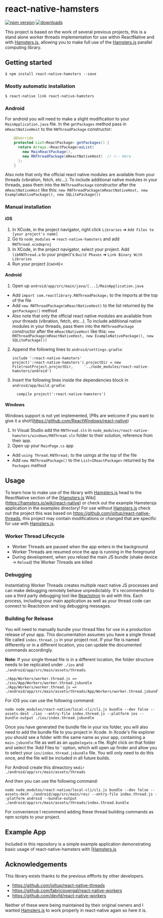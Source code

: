 # react-native-hamsters

[![npm version](https://img.shields.io/npm/v/react-native-hamsters.svg?style=flat-square)](https://www.npmjs.com/package/react-native-hamsters)
[![downloads](https://img.shields.io/npm/dm/react-native-hamsters.svg?style=flat-square)](https://www.npmjs.com/package/react-native-hamsters)

This project is based on the work of several previous projects, this is a stand alone worker threads implementation for use within ReactNative and with [Hamsters.js](https://hamsters.io), allowing you to make full use of the [Hamsters.js](https://hamsters.io) parallel computing library.

## Getting started

`$ npm install react-native-hamsters --save`

### Mostly automatic installation

`$ react-native link react-native-hamsters`

### Android

For android you will need to make a slight modification to your `MainApplication.java`
file.  In the `getPackages` method pass in `mReactNativeHost` to the `RNThreadPackage`
constructor:

```java
    @Override
    protected List<ReactPackage> getPackages() {
      return Arrays.<ReactPackage>asList(
        new MainReactPackage(),
        new RNThreadPackage(mReactNativeHost)  // <-- Here
      );
    }
```

Also note that only the official react native modules are available from your
threads (vibration, fetch, etc...). To include additional native modules in your
threads, pass them into the `RNThreadPackage` constructor after the `mReactNativeHost`
like this:
`new RNThreadPackage(mReactNativeHost, new ExampleNativePackage(), new SQLitePackage())`

### Manual installation


#### iOS

1. In XCode, in the project navigator, right click `Libraries` ➜ `Add Files to [your project's name]`
2. Go to `node_modules` ➜ `react-native-hamsters` and add `RNThread.xcodeproj`
3. In XCode, in the project navigator, select your project. Add `libRNThread.a` to your project's `Build Phases` ➜ `Link Binary With Libraries`
4. Run your project (`Cmd+R`)<

#### Android

1. Open up `android/app/src/main/java/[...]/MainApplication.java`
  - Add `import com.reactlibrary.RNThreadPackage;` to the imports at the top of the file
  - Add `new RNThreadPackage(mReactNativeHost)` to the list returned by the `getPackages()` method
  - Also note that only the official react native modules are available from your
    threads (vibration, fetch, etc...). To include additional native modules in your
    threads, pass them into the `RNThreadPackage` constructor after the `mReactNativeHost`
    like this:
    `new RNThreadPackage(mReactNativeHost, new ExampleNativePackage(), new SQLitePackage())`

2. Append the following lines to `android/settings.gradle`:
  	```
  	include ':react-native-hamsters'
  	project(':react-native-hamsters').projectDir = new File(rootProject.projectDir, 	'../node_modules/react-native-hamsters/android')
  	```
3. Insert the following lines inside the dependencies block in `android/app/build.gradle`:
  	```
      compile project(':react-native-hamsters')
  	```

#### Windows
Windows support is not yet implemented, [PRs are welcome if you want to give it a shot!(https://github.com/ReactWindows/react-native)

1. In Visual Studio add the `RNThread.sln` in `node_modules/react-native-hamsters/windows/RNThread.sln` folder to their solution, reference from their app.
2. Open up your `MainPage.cs` app
  - Add `using Thread.RNThread;` to the usings at the top of the file
  - Add `new RNThreadPackage()` to the `List<IReactPackage>` returned by the `Packages` method


## Usage

To learn how to make use of the library with [Hamsters.js](https://hamsters.io) head to the ReactNative section of the [[Hamsters.js](https://hamsters.io) Wiki](https://hamsters.io/wiki/react-native) or check out the example Hamstersjs application in the examples directory! For use without [Hamsters.js](https://hamsters.io) check out the project this was based on https://github.com/joltup/react-native-threads, this project may contain modifications or changed that are specific for use with [Hamsters.js](https://hamsters.io).

### Worker Thread Lifecycle

- Worker Threads are paused when the app enters in the background
- Worker Threads are resumed once the app is running in the foreground
- During development, when you reload the main JS bundle (shake device -> `Reload`) the Worker Threads are killed

### Debugging

Instantiating Worker Threads creates multiple react native JS processes and can make debugging
remotely behave unpredictably. It's recommended to use a third party debugging tool like
[Reactotron](https://github.com/infinitered/reactotron) to aid with this. Each process,
including your main application as well as your thread code can connect to Reactotron
and log debugging messages.

### Building for Release

You will need to manually bundle your thread files for use in a production release
of your app.  This documentation assumes you have a single thread file called
`index.thread.js` in your project root.  If your file is named differently or in
a different location, you can update the documented commands accordingly.

**Note**: If your single thread file is in a different location, the folder structure needs to 
be replicated under `./ios` and `./android/app/src/main/assets/threads`.

```
./App/Workers/worker.thread.js => ./ios/App/Workers/worker.thread.jsbundle
./App/Workers/worker.thread.js => ./android/app/src/main/assets/threads/App/Workers/worker.thread.jsbundle
```

For iOS you can use the following command:

`node node_modules/react-native/local-cli/cli.js bundle --dev false --assets-dest ./ios --entry-file index.thread.js --platform ios --bundle-output ./ios/index.thread.jsbundle`

Once you have generated the bundle file in your ios folder, you will also need to add
the bundle file to you project in Xcode. In Xcode's file explorer you should see
a folder with the same name as your app, containing a `main.jsbundle` file as well
as an `appDelegate.m` file. Right click on that folder and select the 'Add Files to <Your App Name>'
option, which will open up finder and allow you to select your `ios/index.thread.jsbundle`
file. You will only need to do this once, and the file will be included in all future
builds.

For Android create this direactory
`mkdir ./android/app/src/main/assets/threads`

And then you can use the following command:

`node node_modules/react-native/local-cli/cli.js bundle --dev false --assets-dest ./android/app/src/main/res/ --entry-file index.thread.js --platform android --bundle-output ./android/app/src/main/assets/threads/index.thread.bundle`

For convenience I recommend adding these thread building commands as npm scripts
to your project.

## Example App

Included in this repository is a simple example application demonstrating basic
usage of react-native-hamsters with [[Hamsters.js](https://hamsters.io)

## Acknowledgements

This library exists thanks to the previous effforts by other developers.

* https://github.com/joltup/react-native-threads
* https://github.com/fabriciovergal/react-native-workers
* https://github.com/devfd/react-native-workers

Neither of these were being maintained by their original owners and I wanted [Hamsters.js](https://hamsters.io) to work properly in react-native again so here it is.
